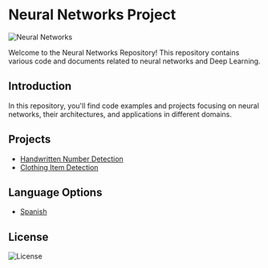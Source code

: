 # Neural Networks Project

![Neural Networks](https://github.com/ManuelMorenoNeria/NeuralNetworks/assets/114908218/878073ac-5f4a-4ada-b9d6-d46a48c64ad7)

Welcome to the Neural Networks Repository! This repository contains various code and documents related to neural networks and Deep Learning.

## Introduction
In this repository, you'll find code examples and projects focusing on neural networks, their architectures, and applications in different domains.

## Projects
- [Handwritten Number Detection](/ENG/Learning1EN.ipynb)
- [Clothing Item Detection](/ENG/Learning2EN.ipynb)

## Language Options
- [Spanish](/ESP/README_ES.md)

## License
![License](https://github.com/ManuelMorenoNeria/NeuralNetworks/assets/114908218/e9a4f145-e3f8-4732-9e6a-5419c7863341)
